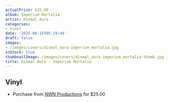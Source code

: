 ```yaml
---
actualPrice: $25.00
album: Imperium Mortalia
artist: Dismal Aura
categories:
- Vinyl
date: '2025-08-15T05:19:44'
draft: false
images:
- /images/covers/dismal_aura-imperium_mortalia.jpg
inStock: true
thumbnailImage: /images/covers/dismal_aura-imperium_mortalia-thumb.jpg
title: Dismal Aura - Imperium Mortalia
---
```


## Vinyl
* Purchase from [NWN Productions](http://shop.nwnprod.com/index.php?route=product/product&path=75&product_id=60809&sort=pd.name&order=ASC) for $25.00
